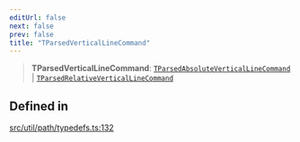 ```yaml
---
editUrl: false
next: false
prev: false
title: "TParsedVerticalLineCommand"
---
```


> **TParsedVerticalLineCommand**: [`TParsedAbsoluteVerticalLineCommand`](/api/namespaces/util/type-aliases/tparsedabsoluteverticallinecommand/) \| [`TParsedRelativeVerticalLineCommand`](/api/namespaces/util/type-aliases/tparsedrelativeverticallinecommand/)

## Defined in

[src/util/path/typedefs.ts:132](https://github.com/fabricjs/fabric.js/blob/a0b4adf41e0a1fd81824114cedd4c32bfb8cac25/src/util/path/typedefs.ts#L132)
